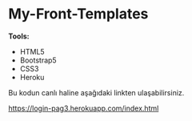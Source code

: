 # My-Front-Templates
<b>Tools:</b>
  <ul>
  <li>HTML5</li>
  <li>Bootstrap5</li>
  <li>CSS3</li>
  <li>Heroku</li>
</ul>

Bu kodun canlı haline aşağıdaki linkten ulaşabilirsiniz.

https://login-pag3.herokuapp.com/index.html

